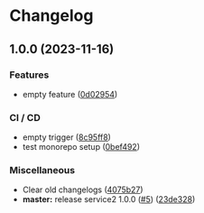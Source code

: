 # Changelog

## 1.0.0 (2023-11-16)


### Features

* empty feature ([0d02954](https://github.com/aeternity/aepp-test/commit/0d02954ed8003669f20dbb894e395c64920c04c7))


### CI / CD

* empty trigger ([8c95ff8](https://github.com/aeternity/aepp-test/commit/8c95ff840c0080239c165bf4a1734c4856b5abc6))
* test monorepo setup ([0bef492](https://github.com/aeternity/aepp-test/commit/0bef492988901951724cfaa08820e69df00ac588))


### Miscellaneous

* Clear old changelogs ([4075b27](https://github.com/aeternity/aepp-test/commit/4075b278b9849bdbf2bae975336fd3b49bd3eeac))
* **master:** release service2 1.0.0 ([#5](https://github.com/aeternity/aepp-test/issues/5)) ([23de328](https://github.com/aeternity/aepp-test/commit/23de3283657ec4a9de2911d792342d5e4f7a29d5))
